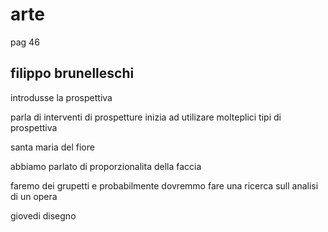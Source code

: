 # arte
pag 46
## filippo brunelleschi
introdusse la prospettiva

parla di interventi di prospetture inizia ad utilizare molteplici tipi di prospettiva

santa maria del fiore

abbiamo parlato di proporzionalita della faccia

faremo dei grupetti e probabilmente dovremmo fare una ricerca sull analisi di un opera

giovedi disegno


